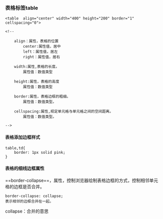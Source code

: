 ### 表格标签table

```
<table  align="center" width="400" height="200" border="1" cellspacing="0">

<!--

    align：属性，表格的位置
        center:属性值，居中
        left：属性值，居左
        right：属性值，居右

    width:属性,表格的长度。
        属性值：数值类型
    
    height:属性，表格的高度
        属性值：数值类型

    border:属性，表格边框的粗细。
        属性值：数值类型。
    
    cellspacing:属性,规定单元格与单元格之间的空间距离。
        属性值：数值类型。
        
-->
```

#### 表格添加边框样式

```
table,td{
    border: 1px solid pink;
}
```

#### 表格的细线边框属性

==border-collapse==，属性，控制浏览器绘制表格边框的方式，控制相邻单元格的边框是否合并。

```
border-collapse: collapse;
表示相邻的边框合并在一起。
```

collapse：合并的意思